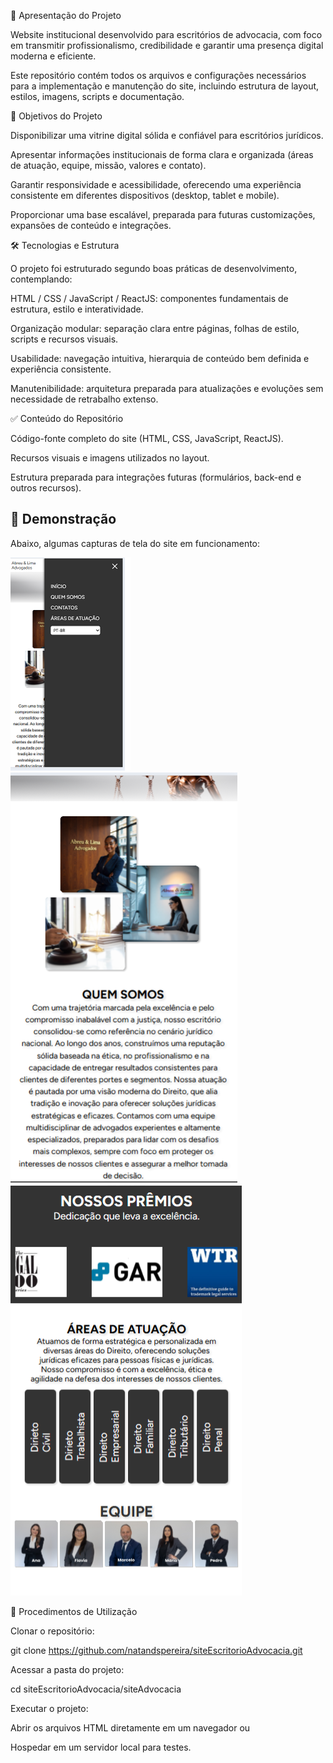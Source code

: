 📄 Apresentação do Projeto

Website institucional desenvolvido para escritórios de advocacia, com foco em transmitir profissionalismo, credibilidade e garantir uma presença digital moderna e eficiente.

Este repositório contém todos os arquivos e configurações necessários para a implementação e manutenção do site, incluindo estrutura de layout, estilos, imagens, scripts e documentação.

🎯 Objetivos do Projeto

Disponibilizar uma vitrine digital sólida e confiável para escritórios jurídicos.

Apresentar informações institucionais de forma clara e organizada (áreas de atuação, equipe, missão, valores e contato).

Garantir responsividade e acessibilidade, oferecendo uma experiência consistente em diferentes dispositivos (desktop, tablet e mobile).

Proporcionar uma base escalável, preparada para futuras customizações, expansões de conteúdo e integrações.

🛠 Tecnologias e Estrutura

O projeto foi estruturado segundo boas práticas de desenvolvimento, contemplando:

HTML / CSS / JavaScript / ReactJS: componentes fundamentais de estrutura, estilo e interatividade.

Organização modular: separação clara entre páginas, folhas de estilo, scripts e recursos visuais.

Usabilidade: navegação intuitiva, hierarquia de conteúdo bem definida e experiência consistente.

Manutenibilidade: arquitetura preparada para atualizações e evoluções sem necessidade de retrabalho extenso.

✅ Conteúdo do Repositório

Código-fonte completo do site (HTML, CSS, JavaScript, ReactJS).

Recursos visuais e imagens utilizados no layout.

Estrutura preparada para integrações futuras (formulários, back-end e outros recursos).
## 📸 Demonstração

Abaixo, algumas capturas de tela do site em funcionamento:

![Demonstração 1](./site-advocacia/src/assets/img/exemplo/demo1.png)  
![Demonstração 2](./site-advocacia/src/assets/img/exemplo/demo2.png)  
![Demonstração 3](./site-advocacia/src/assets/img/exemplo/demo3.png) 

🚀 Procedimentos de Utilização

Clonar o repositório:

git clone https://github.com/natandspereira/siteEscritorioAdvocacia.git

Acessar a pasta do projeto:

cd siteEscritorioAdvocacia/siteAdvocacia

Executar o projeto:

Abrir os arquivos HTML diretamente em um navegador ou

Hospedar em um servidor local para testes.
